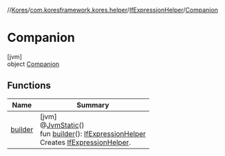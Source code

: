 //[Kores](../../../../index.md)/[com.koresframework.kores.helper](../../index.md)/[IfExpressionHelper](../index.md)/[Companion](index.md)

# Companion

[jvm]\
object [Companion](index.md)

## Functions

| Name | Summary |
|---|---|
| [builder](builder.md) | [jvm]<br>@[JvmStatic](https://kotlinlang.org/api/latest/jvm/stdlib/kotlin.jvm/-jvm-static/index.html)()<br>fun [builder](builder.md)(): [IfExpressionHelper](../index.md)<br>Creates [IfExpressionHelper](../index.md). |
